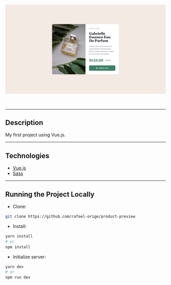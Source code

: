 <p align="center">
    <img alt="Photo Album card" src=".github/gitimage.jpg" width="700" />
</p>

<br />

---
## Description

My first project using Vue.js.

---

## Technologies

- [Vue.js](https://vuejs.org)
- [Sass](https://sass-lang.com/)

---

## Running the Project Locally
- Clone: 
```bash
git clone https://github.com/rafael-orige/product-preview
```

- Install: 
```bash
yarn install
# or
npm install
```

- Initialize server: 
```bash
yarn dev
# or
npm run dev
```